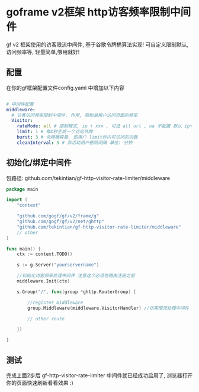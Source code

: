 # goframe v2框架 http访客频率限制中间件

gf v2 框架使用的访客限流中间件, 基于谷歌令牌桶算法实现! 可自定义限制默认, 访问频率等, 轻量简单,够用就好!

## 配置

在你的gf框架配置文件config.yaml 中增加以下内容
~~~yml

# 中间件配置
middleware:
  # 访客访问频率限制中间件, 作用, 限制单用户访问页面的频率
  Visitor:
    rateMode: all # 限制模式, ip + xxx , 可选 all url , ua 不配置 默认 ip+ua+url
    limit: 1 # 每X秒生成一个访问令牌
    burst: 3 # 令牌桶容量, 即用户 limit秒内可访问的次数
    cleanInterval: 5 # 非活动用户删除间隔 单位: 分钟
~~~

## 初始化/绑定中间件

包路径: github.com/tekintian/gf-http-visitor-rate-limiter/middleware

~~~go
package main

import (
	"context"

	"github.com/gogf/gf/v2/frame/g"
	"github.com/gogf/gf/v2/net/ghttp"
	"github.com/tekintian/gf-http-visitor-rate-limiter/middleware"
	// other
)

func main() {
	ctx := context.TODO()

	s := g.Server("yourservername")

	//初始化访客频率处理中间件 注意这个必须在路由注册之前
	middleware.Init(ctx)

	s.Group("/", func(group *ghttp.RouterGroup) {

		//register middleware
		group.Middleware(middleware.VisitorHandler) //访客限流处理中间件

		// other route

	})

}

~~~

## 测试
完成上面2步后 gf-http-visitor-rate-limiter 中间件就已经成功启用了, 浏览器打开你的页面快速刷新看看效果 :)



